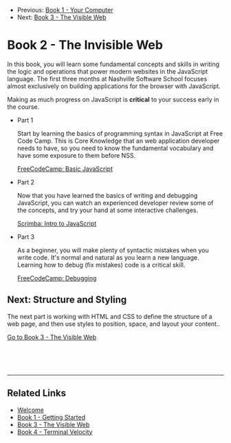 <nav>
    <ul class="list list--books">
        <li class="left">
            <span>Previous:</span> <a href="../book-1-your-computer">Book 1 - Your Computer</a>
        </li>
        <li class="right">
            <span>Next:</span> <a href="../book-3-the-visible-web">Book 3 - The Visible Web</a>
        </li>
    </ul>
</nav>

# Book 2 - The Invisible Web

In this book, you will learn some fundamental concepts and skills in writing the logic and operations that power modern websites in the JavaScript language. The first three months at Nashville Software School focuses almost exclusively on building applications for the browser with JavaScript.

Making as much progress on JavaScript is **critical** to your success early in the course.

<ul class="list list--doubleItems">
    <li class="listItem listItem--doubleItems">
        <p class="listItem__header">Part 1</p>
        <p>Start by learning the basics of programming syntax in JavaScript at Free Code Camp. This is Core Knowledge that an web application developer needs to have, so you need to know the fundamental vocabulary and have some exposure to them before NSS.</p>
        <a target="_blank" href="https://www.freecodecamp.org/learn/javascript-algorithms-and-data-structures/#basic-javascript">FreeCodeCamp: Basic JavaScript</a>
    </li>
    <li class="listItem listItem--singleItem">
        <p class="listItem__header">Part 2</p>
        <p>Now that you have learned the basics of writing and debugging JavaScript, you can watch an experienced developer review some of the concepts, and try your hand at some interactive challenges.</p>
        <a target="_blank" href="https://scrimba.com/learn/introtojavascript">Scrimba: Intro to JavaScript</a>
    </li>
</ul>

<ul class="list list--doubleItems">
<li class="listItem listItem--doubleItems">
        <p class="listItem__header">Part 3</p>
        <p>As a beginner, you will make plenty of syntactic mistakes when you write code. It's normal and natural as you learn a new language. Learning how to debug (fix mistakes) code is a critical skill. </p>
        <a target="_blank" href="https://www.freecodecamp.org/learn/javascript-algorithms-and-data-structures/debugging/">FreeCodeCamp: Debugging</a>
    </li>

</ul>

## Next: Structure and Styling

The next part is working with HTML and CSS to define the structure of a web page, and then use styles to position, space, and layout your content..

<a href="../book-3-the-visible-web">Go to Book 3 - The Visible Web</a>

<br/>
<br/>
<br/>

---

## Related Links

<ul>
    <li>
        <a href="../">Welcome</a>
    </li>
    <li>
        <a href="../book-1-your-computer/">Book 1 - Getting Started</a>
    </li>
    <li>
        <a href="../book-3-the-visible-web/">Book 3 - The Visible Web</a>
    </li>
    <li>
        <a href="../book-4-terminal-velocity/">Book 4 - Terminal Velocity</a>
    </li>
</ul>
